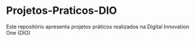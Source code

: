 # Projetos-Praticos-DIO
Este repositório apresenta projetos práticos realizados na Digital Innovation One (DIO)
